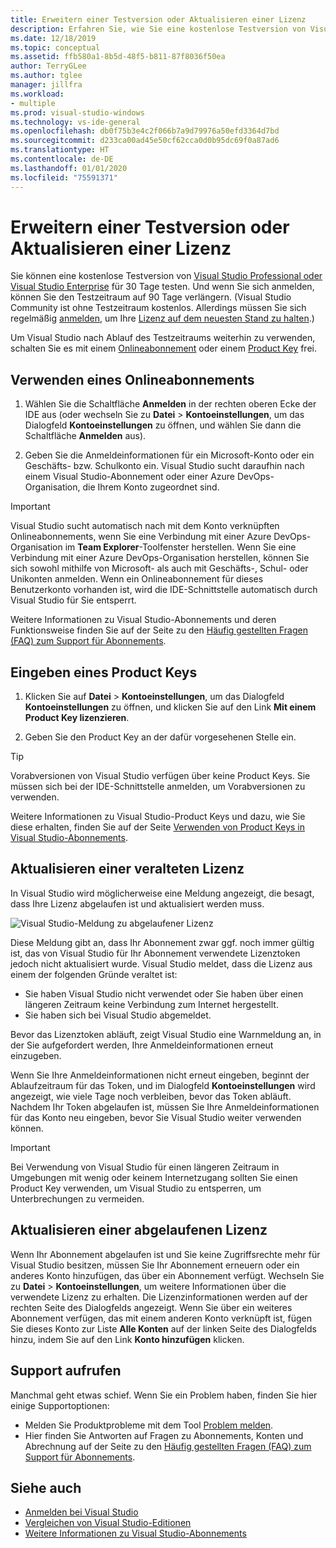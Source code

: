 ```yaml
---
title: Erweitern einer Testversion oder Aktualisieren einer Lizenz
description: Erfahren Sie, wie Sie eine kostenlose Testversion von Visual Studio verlängern, ein Onlineabonnement oder einen Produktschlüssel zum Freischalten von Visual Studio verwenden und eine veraltete oder abgelaufene Lizenz aktualisieren können.
ms.date: 12/18/2019
ms.topic: conceptual
ms.assetid: ffb580a1-8b5d-48f5-b811-87f8036f50ea
author: TerryGLee
ms.author: tglee
manager: jillfra
ms.workload:
- multiple
ms.prod: visual-studio-windows
ms.technology: vs-ide-general
ms.openlocfilehash: db0f75b3e4c2f066b7a9d79976a50efd3364d7bd
ms.sourcegitcommit: d233ca00ad45e50cf62cca0d0b95dc69f0a87ad6
ms.translationtype: HT
ms.contentlocale: de-DE
ms.lasthandoff: 01/01/2020
ms.locfileid: "75591371"
---
```

# <a name="extend-a-trial-version-or-update-a-license"></a>Erweitern einer Testversion oder Aktualisieren einer Lizenz

Sie können eine kostenlose Testversion von [Visual Studio Professional oder Visual Studio Enterprise](https://visualstudio.microsoft.com/vs/compare/) für 30 Tage testen. Und wenn Sie sich anmelden, können Sie den Testzeitraum auf 90 Tage verlängern. (Visual Studio Community ist ohne Testzeitraum kostenlos. Allerdings müssen Sie sich regelmäßig [anmelden](signing-in-to-visual-studio.md), um Ihre [Lizenz auf dem neuesten Stand zu halten](#update-a-stale-license).)

Um Visual Studio nach Ablauf des Testzeitraums weiterhin zu verwenden, schalten Sie es mit einem [Onlineabonnement](#use-an-online-subscription) oder einem [Product Key](#enter-a-product-key) frei.

## <a name="use-an-online-subscription"></a>Verwenden eines Onlineabonnements

1. Wählen Sie die Schaltfläche **Anmelden** in der rechten oberen Ecke der IDE aus (oder wechseln Sie zu **Datei** > **Kontoeinstellungen**, um das Dialogfeld **Kontoeinstellungen** zu öffnen, und wählen Sie dann die Schaltfläche **Anmelden** aus).

1. Geben Sie die Anmeldeinformationen für ein Microsoft-Konto oder ein Geschäfts- bzw. Schulkonto ein. Visual Studio sucht daraufhin nach einem Visual Studio-Abonnement oder einer Azure DevOps-Organisation, die Ihrem Konto zugeordnet sind.

> [!IMPORTANT]
> Visual Studio sucht automatisch nach mit dem Konto verknüpften Onlineabonnements, wenn Sie eine Verbindung mit einer Azure DevOps-Organisation im **Team Explorer**-Toolfenster herstellen. Wenn Sie eine Verbindung mit einer Azure DevOps-Organisation herstellen, können Sie sich sowohl mithilfe von Microsoft- als auch mit Geschäfts-, Schul- oder Unikonten anmelden. Wenn ein Onlineabonnement für dieses Benutzerkonto vorhanden ist, wird die IDE-Schnittstelle automatisch durch Visual Studio für Sie entsperrt.

Weitere Informationen zu Visual Studio-Abonnements und deren Funktionsweise finden Sie auf der Seite zu den [Häufig gestellten Fragen (FAQ) zum Support für Abonnements](https://visualstudio.microsoft.com/subscriptions/support/).

## <a name="enter-a-product-key"></a>Eingeben eines Product Keys

1. Klicken Sie auf **Datei** > **Kontoeinstellungen**, um das Dialogfeld **Kontoeinstellungen** zu öffnen, und klicken Sie auf den Link **Mit einem Product Key lizenzieren**.

1. Geben Sie den Product Key an der dafür vorgesehenen Stelle ein.

> [!TIP]
> Vorabversionen von Visual Studio verfügen über keine Product Keys. Sie müssen sich bei der IDE-Schnittstelle anmelden, um Vorabversionen zu verwenden.

Weitere Informationen zu Visual Studio-Product Keys und dazu, wie Sie diese erhalten, finden Sie auf der Seite [Verwenden von Product Keys in Visual Studio-Abonnements](/visualstudio/subscriptions/product-keys).

## <a name="update-a-stale-license"></a>Aktualisieren einer veralteten Lizenz

In Visual Studio wird möglicherweise eine Meldung angezeigt, die besagt, dass Ihre Lizenz abgelaufen ist und aktualisiert werden muss.

![Visual Studio-Meldung zu abgelaufener Lizenz](../ide/media/vs2017_stale-license.png)

Diese Meldung gibt an, dass Ihr Abonnement zwar ggf. noch immer gültig ist, das von Visual Studio für Ihr Abonnement verwendete Lizenztoken jedoch nicht aktualisiert wurde. Visual Studio meldet, dass die Lizenz aus einem der folgenden Gründe veraltet ist:

* Sie haben Visual Studio nicht verwendet oder Sie haben über einen längeren Zeitraum keine Verbindung zum Internet hergestellt.
* Sie haben sich bei Visual Studio abgemeldet.

Bevor das Lizenztoken abläuft, zeigt Visual Studio eine Warnmeldung an, in der Sie aufgefordert werden, Ihre Anmeldeinformationen erneut einzugeben.

Wenn Sie Ihre Anmeldeinformationen nicht erneut eingeben, beginnt der Ablaufzeitraum für das Token, und im Dialogfeld **Kontoeinstellungen** wird angezeigt, wie viele Tage noch verbleiben, bevor das Token abläuft. Nachdem Ihr Token abgelaufen ist, müssen Sie Ihre Anmeldeinformationen für das Konto neu eingeben, bevor Sie Visual Studio weiter verwenden können.

> [!Important]
> Bei Verwendung von Visual Studio für einen längeren Zeitraum in Umgebungen mit wenig oder keinem Internetzugang sollten Sie einen Product Key verwenden, um Visual Studio zu entsperren, um Unterbrechungen zu vermeiden.

## <a name="update-an-expired-license"></a>Aktualisieren einer abgelaufenen Lizenz

Wenn Ihr Abonnement abgelaufen ist und Sie keine Zugriffsrechte mehr für Visual Studio besitzen, müssen Sie Ihr Abonnement erneuern oder ein anderes Konto hinzufügen, das über ein Abonnement verfügt. Wechseln Sie zu **Datei** > **Kontoeinstellungen**, um weitere Informationen über die verwendete Lizenz zu erhalten. Die Lizenzinformationen werden auf der rechten Seite des Dialogfelds angezeigt. Wenn Sie über ein weiteres Abonnement verfügen, das mit einem anderen Konto verknüpft ist, fügen Sie dieses Konto zur Liste **Alle Konten** auf der linken Seite des Dialogfelds hinzu, indem Sie auf den Link **Konto hinzufügen** klicken.

## <a name="get-support"></a>Support aufrufen

Manchmal geht etwas schief. Wenn Sie ein Problem haben, finden Sie hier einige Supportoptionen:

* Melden Sie Produktprobleme mit dem Tool [Problem melden](how-to-report-a-problem-with-visual-studio.md).
* Hier finden Sie Antworten auf Fragen zu Abonnements, Konten und Abrechnung auf der Seite zu den [Häufig gestellten Fragen (FAQ) zum Support für Abonnements](https://visualstudio.microsoft.com/subscriptions/support/).

## <a name="see-also"></a>Siehe auch

* [Anmelden bei Visual Studio](../ide/signing-in-to-visual-studio.md)
* [Vergleichen von Visual Studio-Editionen](https://visualstudio.microsoft.com/vs/compare/)
* [Weitere Informationen zu Visual Studio-Abonnements](/visualstudio/subscriptions/)
